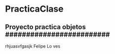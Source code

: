 # PracticaClase
Proyecto practica objetos
#########################
------------

rhjuasvfgasjk
Felipe Lo ves
